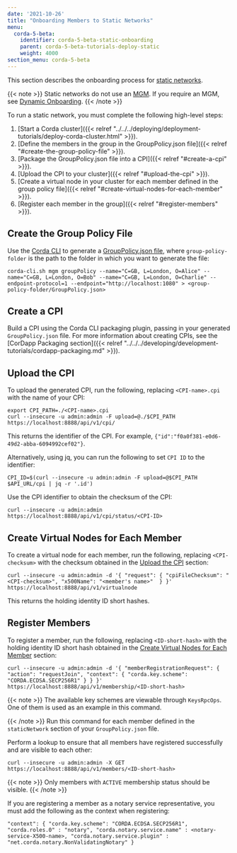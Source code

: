 ```yaml
---
date: '2021-10-26'
title: "Onboarding Members to Static Networks"
menu:
  corda-5-beta:
    identifier: corda-5-beta-static-onboarding
    parent: corda-5-beta-tutorials-deploy-static
    weight: 4000
section_menu: corda-5-beta
---
```

This section describes the onboarding process for [static networks](../../../deploying/network-types.html#static-networks).

{{< note >}}
Static networks do not use an [MGM](../../../introduction/key-concepts.html#membership-management). If you require an MGM, see [Dynamic Onboarding](dynamic-onboarding.html).
{{< /note >}}

To run a static network, you must complete the following high-level steps:
1. [Start a Corda cluster]({{< relref "../../../deploying/deployment-tutorials/deploy-corda-cluster.html" >}}).
2. [Define the members in the group in the GroupPolicy.json file]({{< relref "#create-the-group-policy-file" >}}).
3. [Package the GroupPolicy.json file into a CPI]({{< relref "#create-a-cpi" >}}).
4. [Upload the CPI to your cluster]({{< relref "#upload-the-cpi" >}}).
5. [Create a virtual node in your cluster for each member defined in the group policy file]({{< relref "#create-virtual-nodes-for-each-member" >}}).
6. [Register each member in the group]({{< relref "#register-members" >}}).

## Create the Group Policy File

Use the [Corda CLI](../../../developing/getting-started/installing-corda-cli.html) to generate a [GroupPolicy.json file](../../../deploying/group-policy.html#static-network-member-group-policy), where `group-policy-folder` is the path to the folder in which you want to generate the file:
```shell
corda-cli.sh mgm groupPolicy --name="C=GB, L=London, O=Alice" --name="C=GB, L=London, O=Bob" --name="C=GB, L=London, O=Charlie" --endpoint-protocol=1 --endpoint="http://localhost:1080" > <group-policy-folder/GroupPolicy.json>
```

## Create a CPI

Build a CPI using the Corda CLI packaging plugin, passing in your generated `GroupPolicy.json` file. For more information about creating CPIs, see the [CorDapp Packaging section]({{< relref "../../../developing/development-tutorials/cordapp-packaging.md" >}}).

## Upload the CPI

To upload the generated CPI, run the following, replacing `<CPI-name>.cpi` with the name of your CPI:
```shell
export CPI_PATH=./<CPI-name>.cpi
curl --insecure -u admin:admin -F upload=@./$CPI_PATH https://localhost:8888/api/v1/cpi/
```
This returns the identifier of the CPI. For example, `{"id":"f0a0f381-e0d6-49d2-abba-6094992cef02"}`.

Alternatively, using jq, you can run the following to set `CPI ID` to the identifier:
```shell
CPI_ID=$(curl --insecure -u admin:admin -F upload=@$CPI_PATH $API_URL/cpi | jq -r '.id')
```

Use the CPI identifier to obtain the checksum of the CPI:
```shell
curl --insecure -u admin:admin https://localhost:8888/api/v1/cpi/status/<CPI-ID>
```

## Create Virtual Nodes for Each Member

To create a virtual node for each member, run the following, replacing `<CPI-checksum>` with the checksum obtained in the [Upload the CPI](#upload-the-cpi) section:
```
curl --insecure -u admin:admin -d '{ "request": { "cpiFileChecksum": "<CPI-checksum>", "x500Name": "<member's name>"  } }' https://localhost:8888/api/v1/virtualnode
```

This returns the holding identity ID short hashes.

## Register Members

To register a member, run the following, replacing `<ID-short-hash>` with the holding identity ID short hash obtained in the [Create Virtual Nodes for Each Member](#create-virtual-nodes-for-each-member) section:
```shell
curl --insecure -u admin:admin -d '{ "memberRegistrationRequest": { "action": "requestJoin", "context": { "corda.key.scheme": "CORDA.ECDSA.SECP256R1" } } }' https://localhost:8888/api/v1/membership/<ID-short-hash>
```
{{< note >}}
The available key schemes are viewable through `KeysRpcOps`. One of them is used as an example in this command.
<!-- Needs more info -->
{{< /note >}}
Run this command for each member defined in the `staticNetwork` section of your `GroupPolicy.json` file.

Perform a lookup to ensure that all members have registered successfully and are visible to each other:
```shell
curl --insecure -u admin:admin -X GET https://localhost:8888/api/v1/members/<ID-short-hash>
```
{{< note >}}
Only members with `ACTIVE` membership status should be visible.
{{< /note >}}

If you are registering a member as a notary service representative, you must add the following as the context when registering:
```shell
"context": { "corda.key.scheme": "CORDA.ECDSA.SECP256R1", "corda.roles.0" : "notary", "corda.notary.service.name" : <notary-service-X500-name>, "corda.notary.service.plugin" : "net.corda.notary.NonValidatingNotary" }
```
